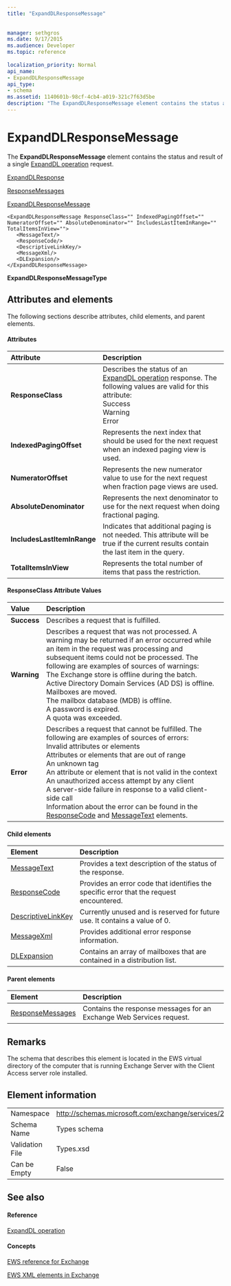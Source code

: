 ```yaml
---
title: "ExpandDLResponseMessage"
 
 
manager: sethgros
ms.date: 9/17/2015
ms.audience: Developer
ms.topic: reference
 
localization_priority: Normal
api_name:
- ExpandDLResponseMessage
api_type:
- schema
ms.assetid: 1140601b-98cf-4cb4-a019-321c7f63d5be
description: "The ExpandDLResponseMessage element contains the status and result of a single ExpandDL operation request."
---
```


# ExpandDLResponseMessage

The **ExpandDLResponseMessage** element contains the status and result of a single [ExpandDL operation](expanddl-operation.md) request. 
  
[ExpandDLResponse](expanddlresponse.md)
  
[ResponseMessages](responsemessages.md)
  
[ExpandDLResponseMessage](expanddlresponsemessage.md)
  
```
<ExpandDLResponseMessage ResponseClass="" IndexedPagingOffset="" NumeratorOffset="" AbsoluteDenominator="" IncludesLastItemInRange="" TotalItemsInView="">
   <MessageText/>
   <ResponseCode/>
   <DescriptiveLinkKey/>
   <MessageXml/>
   <DLExpansion/>
</ExpandDLResponseMessage>
```

 **ExpandDLResponseMessageType**
## Attributes and elements

The following sections describe attributes, child elements, and parent elements.
  
#### Attributes

|**Attribute**|**Description**|
|:-----|:-----|
|**ResponseClass** <br/> | Describes the status of an [ExpandDL operation](expanddl-operation.md) response. The following values are valid for this attribute:  <br/>  Success  <br/>  Warning  <br/>  Error  <br/> |
|**IndexedPagingOffset** <br/> |Represents the next index that should be used for the next request when an indexed paging view is used.  <br/> |
|**NumeratorOffset** <br/> |Represents the new numerator value to use for the next request when fraction page views are used.  <br/> |
|**AbsoluteDenominator** <br/> |Represents the next denominator to use for the next request when doing fractional paging.  <br/> |
|**IncludesLastItemInRange** <br/> |Indicates that additional paging is not needed. This attribute will be true if the current results contain the last item in the query.  <br/> |
|**TotalItemsInView** <br/> |Represents the total number of items that pass the restriction.  <br/> |
   
#### ResponseClass Attribute Values

|**Value**|**Description**|
|:-----|:-----|
|**Success** <br/> |Describes a request that is fulfilled.  <br/> |
|**Warning** <br/> | Describes a request that was not processed. A warning may be returned if an error occurred while an item in the request was processing and subsequent items could not be processed. The following are examples of sources of warnings:  <br/>  The Exchange store is offline during the batch.  <br/>  Active Directory Domain Services (AD DS) is offline.  <br/>  Mailboxes are moved.  <br/>  The mailbox database (MDB) is offline.  <br/>  A password is expired.  <br/>  A quota was exceeded.  <br/> |
|**Error** <br/> | Describes a request that cannot be fulfilled. The following are examples of sources of errors:  <br/>  Invalid attributes or elements  <br/>  Attributes or elements that are out of range  <br/>  An unknown tag  <br/>  An attribute or element that is not valid in the context  <br/>  An unauthorized access attempt by any client  <br/>  A server-side failure in response to a valid client-side call  <br/>  Information about the error can be found in the [ResponseCode](responsecode.md) and [MessageText](messagetext.md) elements.  <br/> |
   
#### Child elements

|**Element**|**Description**|
|:-----|:-----|
|[MessageText](messagetext.md) <br/> |Provides a text description of the status of the response.  <br/> |
|[ResponseCode](responsecode.md) <br/> |Provides an error code that identifies the specific error that the request encountered.  <br/> |
|[DescriptiveLinkKey](descriptivelinkkey.md) <br/> |Currently unused and is reserved for future use. It contains a value of 0.  <br/> |
|[MessageXml](messagexml.md) <br/> |Provides additional error response information.  <br/> |
|[DLExpansion](dlexpansion.md) <br/> |Contains an array of mailboxes that are contained in a distribution list.  <br/> |
   
#### Parent elements

|**Element**|**Description**|
|:-----|:-----|
|[ResponseMessages](responsemessages.md) <br/> |Contains the response messages for an Exchange Web Services request.  <br/> |
   
## Remarks

The schema that describes this element is located in the EWS virtual directory of the computer that is running Exchange Server with the Client Access server role installed.
  
## Element information

|||
|:-----|:-----|
|Namespace  <br/> |http://schemas.microsoft.com/exchange/services/2006/types  <br/> |
|Schema Name  <br/> |Types schema  <br/> |
|Validation File  <br/> |Types.xsd  <br/> |
|Can be Empty  <br/> |False  <br/> |
   
## See also

#### Reference

[ExpandDL operation](expanddl-operation.md)
#### Concepts

[EWS reference for Exchange](ews-reference-for-exchange.md)
  
[EWS XML elements in Exchange](ews-xml-elements-in-exchange.md)

